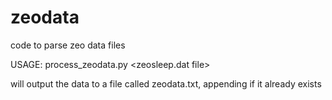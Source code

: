 zeodata
=======

code to parse zeo data files

USAGE: process_zeodata.py <zeosleep.dat file>

will output the data to a file called zeodata.txt, appending if it already exists
